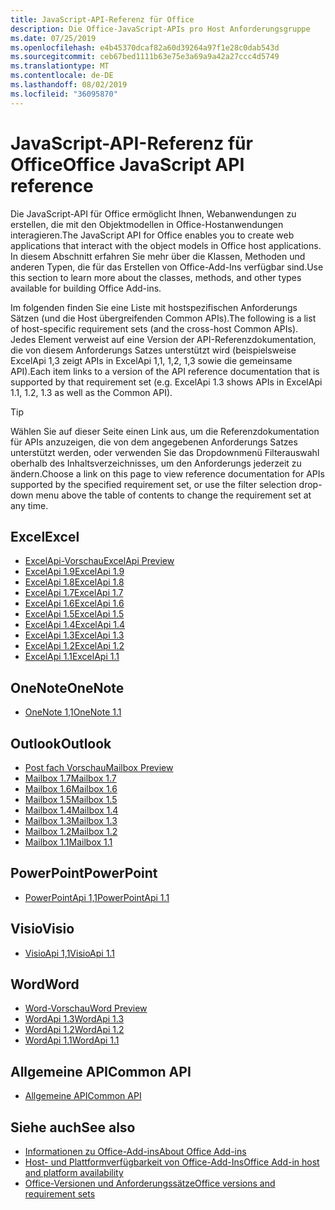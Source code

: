 ```yaml
---
title: JavaScript-API-Referenz für Office
description: Die Office-JavaScript-APIs pro Host Anforderungsgruppe
ms.date: 07/25/2019
ms.openlocfilehash: e4b45370dcaf82a60d39264a97f1e28c0dab543d
ms.sourcegitcommit: ceb67bed1111b63e75e3a69a9a42a27ccc4d5749
ms.translationtype: MT
ms.contentlocale: de-DE
ms.lasthandoff: 08/02/2019
ms.locfileid: "36095870"
---
```

# <a name="office-javascript-api-reference"></a><span data-ttu-id="9eed9-103">JavaScript-API-Referenz für Office</span><span class="sxs-lookup"><span data-stu-id="9eed9-103">Office JavaScript API reference</span></span>

<span data-ttu-id="9eed9-104">Die JavaScript-API für Office ermöglicht Ihnen, Webanwendungen zu erstellen, die mit den Objektmodellen in Office-Hostanwendungen interagieren.</span><span class="sxs-lookup"><span data-stu-id="9eed9-104">The JavaScript API for Office enables you to create web applications that interact with the object models in Office host applications.</span></span> <span data-ttu-id="9eed9-105">In diesem Abschnitt erfahren Sie mehr über die Klassen, Methoden und anderen Typen, die für das Erstellen von Office-Add-Ins verfügbar sind.</span><span class="sxs-lookup"><span data-stu-id="9eed9-105">Use this section to learn more about the classes, methods, and other types available for building Office Add-ins.</span></span>

<span data-ttu-id="9eed9-106">Im folgenden finden Sie eine Liste mit hostspezifischen Anforderungs Sätzen (und die Host übergreifenden Common APIs).</span><span class="sxs-lookup"><span data-stu-id="9eed9-106">The following is a list of host-specific requirement sets (and the cross-host Common APIs).</span></span> <span data-ttu-id="9eed9-107">Jedes Element verweist auf eine Version der API-Referenzdokumentation, die von diesem Anforderungs Satzes unterstützt wird (beispielsweise ExcelApi 1,3 zeigt APIs in ExcelApi 1,1, 1,2, 1,3 sowie die gemeinsame API).</span><span class="sxs-lookup"><span data-stu-id="9eed9-107">Each item links to a version of the API reference documentation that is supported by that requirement set (e.g. ExcelApi 1.3 shows APIs in ExcelApi 1.1, 1.2, 1.3 as well as the Common API).</span></span>

> [!TIP]
> <span data-ttu-id="9eed9-108">Wählen Sie auf dieser Seite einen Link aus, um die Referenzdokumentation für APIs anzuzeigen, die von dem angegebenen Anforderungs Satzes unterstützt werden, oder verwenden Sie das Dropdownmenü Filterauswahl oberhalb des Inhaltsverzeichnisses, um den Anforderungs jederzeit zu ändern.</span><span class="sxs-lookup"><span data-stu-id="9eed9-108">Choose a link on this page to view reference documentation for APIs supported by the specified requirement set, or use the filter selection drop-down menu above the table of contents to change the requirement set at any time.</span></span>

## <a name="excel"></a><span data-ttu-id="9eed9-109">Excel</span><span class="sxs-lookup"><span data-stu-id="9eed9-109">Excel</span></span>

- [<span data-ttu-id="9eed9-110">ExcelApi-Vorschau</span><span class="sxs-lookup"><span data-stu-id="9eed9-110">ExcelApi Preview</span></span>](/javascript/api/excel?view=excel-js-preview)
- [<span data-ttu-id="9eed9-111">ExcelApi 1.9</span><span class="sxs-lookup"><span data-stu-id="9eed9-111">ExcelApi 1.9</span></span>](/javascript/api/excel?view=excel-js-1.9)
- [<span data-ttu-id="9eed9-112">ExcelApi 1.8</span><span class="sxs-lookup"><span data-stu-id="9eed9-112">ExcelApi 1.8</span></span>](/javascript/api/excel?view=excel-js-1.8)
- [<span data-ttu-id="9eed9-113">ExcelApi 1.7</span><span class="sxs-lookup"><span data-stu-id="9eed9-113">ExcelApi 1.7</span></span>](/javascript/api/excel?view=excel-js-1.7)
- [<span data-ttu-id="9eed9-114">ExcelApi 1.6</span><span class="sxs-lookup"><span data-stu-id="9eed9-114">ExcelApi 1.6</span></span>](/javascript/api/excel?view=excel-js-1.6)
- [<span data-ttu-id="9eed9-115">ExcelApi 1.5</span><span class="sxs-lookup"><span data-stu-id="9eed9-115">ExcelApi 1.5</span></span>](/javascript/api/excel?view=excel-js-1.5)
- [<span data-ttu-id="9eed9-116">ExcelApi 1.4</span><span class="sxs-lookup"><span data-stu-id="9eed9-116">ExcelApi 1.4</span></span>](/javascript/api/excel?view=excel-js-1.4)
- [<span data-ttu-id="9eed9-117">ExcelApi 1.3</span><span class="sxs-lookup"><span data-stu-id="9eed9-117">ExcelApi 1.3</span></span>](/javascript/api/excel?view=excel-js-1.3)
- [<span data-ttu-id="9eed9-118">ExcelApi 1.2</span><span class="sxs-lookup"><span data-stu-id="9eed9-118">ExcelApi 1.2</span></span>](/javascript/api/excel?view=excel-js-1.2)
- [<span data-ttu-id="9eed9-119">ExcelApi 1.1</span><span class="sxs-lookup"><span data-stu-id="9eed9-119">ExcelApi 1.1</span></span>](/javascript/api/excel?view=excel-js-1.1)

## <a name="onenote"></a><span data-ttu-id="9eed9-120">OneNote</span><span class="sxs-lookup"><span data-stu-id="9eed9-120">OneNote</span></span>

- [<span data-ttu-id="9eed9-121">OneNote 1,1</span><span class="sxs-lookup"><span data-stu-id="9eed9-121">OneNote 1.1</span></span>](/javascript/api/onenote?view=onenote-js-1.1)

## <a name="outlook"></a><span data-ttu-id="9eed9-122">Outlook</span><span class="sxs-lookup"><span data-stu-id="9eed9-122">Outlook</span></span>

- [<span data-ttu-id="9eed9-123">Post fach Vorschau</span><span class="sxs-lookup"><span data-stu-id="9eed9-123">Mailbox Preview</span></span>](/javascript/api/outlook?view=outlook-js-preview)
- [<span data-ttu-id="9eed9-124">Mailbox 1.7</span><span class="sxs-lookup"><span data-stu-id="9eed9-124">Mailbox 1.7</span></span>](/javascript/api/outlook?view=outlook-js-1.7)
- [<span data-ttu-id="9eed9-125">Mailbox 1.6</span><span class="sxs-lookup"><span data-stu-id="9eed9-125">Mailbox 1.6</span></span>](/javascript/api/outlook?view=outlook-js-1.6)
- [<span data-ttu-id="9eed9-126">Mailbox 1.5</span><span class="sxs-lookup"><span data-stu-id="9eed9-126">Mailbox 1.5</span></span>](/javascript/api/outlook?view=outlook-js-1.5)
- [<span data-ttu-id="9eed9-127">Mailbox 1.4</span><span class="sxs-lookup"><span data-stu-id="9eed9-127">Mailbox 1.4</span></span>](/javascript/api/outlook?view=outlook-js-1.4)
- [<span data-ttu-id="9eed9-128">Mailbox 1.3</span><span class="sxs-lookup"><span data-stu-id="9eed9-128">Mailbox 1.3</span></span>](/javascript/api/outlook?view=outlook-js-1.3)
- [<span data-ttu-id="9eed9-129">Mailbox 1.2</span><span class="sxs-lookup"><span data-stu-id="9eed9-129">Mailbox 1.2</span></span>](/javascript/api/outlook?view=outlook-js-1.2)
- [<span data-ttu-id="9eed9-130">Mailbox 1.1</span><span class="sxs-lookup"><span data-stu-id="9eed9-130">Mailbox 1.1</span></span>](/javascript/api/outlook?view=outlook-js-1.1)

## <a name="powerpoint"></a><span data-ttu-id="9eed9-131">PowerPoint</span><span class="sxs-lookup"><span data-stu-id="9eed9-131">PowerPoint</span></span>

- [<span data-ttu-id="9eed9-132">PowerPointApi 1,1</span><span class="sxs-lookup"><span data-stu-id="9eed9-132">PowerPointApi 1.1</span></span>](/javascript/api/powerpoint?view=powerpoint-js-1.1)

## <a name="visio"></a><span data-ttu-id="9eed9-133">Visio</span><span class="sxs-lookup"><span data-stu-id="9eed9-133">Visio</span></span>

- [<span data-ttu-id="9eed9-134">VisioApi 1,1</span><span class="sxs-lookup"><span data-stu-id="9eed9-134">VisioApi 1.1</span></span>](/javascript/api/visio?view=visio-js-1.1)

## <a name="word"></a><span data-ttu-id="9eed9-135">Word</span><span class="sxs-lookup"><span data-stu-id="9eed9-135">Word</span></span>

- [<span data-ttu-id="9eed9-136">Word-Vorschau</span><span class="sxs-lookup"><span data-stu-id="9eed9-136">Word Preview</span></span>](/javascript/api/word?view=word-js-preview)
- [<span data-ttu-id="9eed9-137">WordApi 1.3</span><span class="sxs-lookup"><span data-stu-id="9eed9-137">WordApi 1.3</span></span>](/javascript/api/word?view=word-js-1.3)
- [<span data-ttu-id="9eed9-138">WordApi 1.2</span><span class="sxs-lookup"><span data-stu-id="9eed9-138">WordApi 1.2</span></span>](/javascript/api/word?view=word-js-1.2)
- [<span data-ttu-id="9eed9-139">WordApi 1.1</span><span class="sxs-lookup"><span data-stu-id="9eed9-139">WordApi 1.1</span></span>](/javascript/api/word?view=word-js-1.1)

## <a name="common-api"></a><span data-ttu-id="9eed9-140">Allgemeine API</span><span class="sxs-lookup"><span data-stu-id="9eed9-140">Common API</span></span>

- [<span data-ttu-id="9eed9-141">Allgemeine API</span><span class="sxs-lookup"><span data-stu-id="9eed9-141">Common API</span></span>](/javascript/api/office?view=common-js)

## <a name="see-also"></a><span data-ttu-id="9eed9-142">Siehe auch</span><span class="sxs-lookup"><span data-stu-id="9eed9-142">See also</span></span>

- [<span data-ttu-id="9eed9-143">Informationen zu Office-Add-ins</span><span class="sxs-lookup"><span data-stu-id="9eed9-143">About Office Add-ins</span></span>](/office/dev/add-ins/overview)
- [<span data-ttu-id="9eed9-144">Host- und Plattformverfügbarkeit von Office-Add-Ins</span><span class="sxs-lookup"><span data-stu-id="9eed9-144">Office Add-in host and platform availability</span></span>](/office/dev/add-ins/overview/office-add-in-availability)
- [<span data-ttu-id="9eed9-145">Office-Versionen und Anforderungssätze</span><span class="sxs-lookup"><span data-stu-id="9eed9-145">Office versions and requirement sets</span></span>](/office/dev/add-ins/develop/office-versions-and-requirement-sets)
